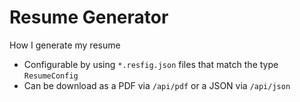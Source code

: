 # Resume Generator

How I generate my resume

- Configurable by using `*.resfig.json` files that match the type `ResumeConfig`
- Can be download as a PDF via `/api/pdf` or a JSON via `/api/json`

